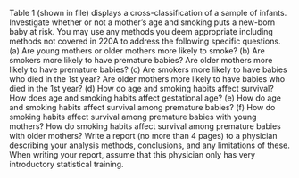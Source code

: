 Table 1 (shown in file) displays a cross-classification of a sample of infants. Investigate whether or not a mother’s age
and smoking puts a new-born baby at risk. You may use any methods you deem appropriate including
methods not covered in 220A to address the following specific questions.
(a) Are young mothers or older mothers more likely to smoke?
(b) Are smokers more likely to have premature babies? Are older mothers more likely to have premature babies?
(c) Are smokers more likely to have babies who died in the 1st year? Are older mothers more likely
to have babies who died in the 1st year?
(d) How do age and smoking habits affect survival? How does age and smoking habits affect gestational
age?
(e) How do age and smoking habits affect survival among premature babies?
(f) How do smoking habits affect survival among premature babies with young mothers? How do
smoking habits affect survival among premature babies with older mothers?
Write a report (no more than 4 pages) to a physician describing your analysis methods, conclusions,
and any limitations of these. When writing your report, assume that this physician only has very
introductory statistical training.
